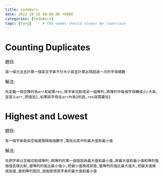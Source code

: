```yaml
---
title: codeWars
date: 2022-10-20 00:00:00 +0800
categories: [codeWars]
tags: [Tang]     # TAG names should always be lowercase
---
```


# Counting Duplicates

題目:

    寫一個方法去計算一個英文字串不分大小寫並計算出現超過一次的字母總數



解法:

    先定義一個空陣列為arr和結果res,將字串切割成另一組陣列,將陣列中每個字母轉成小/大寫,並寫入arr,把值加1,如果該字母在arr內為2的話,res就需要加1



# Highest and Lowest

題目:

    有一個字串是由空格是間隔每個數字,需找出其中的最大值和最小值


解法: 

    先把字串以空格切割成陣列,將陣列的第一個值設為最大值和最小值,將最大值和最小值和陣列每個值去做比較,當陣列的值比最小值小,把最小值換成該值,當陣列的值比最大值大,把最大值換成該值,直到陣列跑完,就能取得該字串的最大值和最小值

